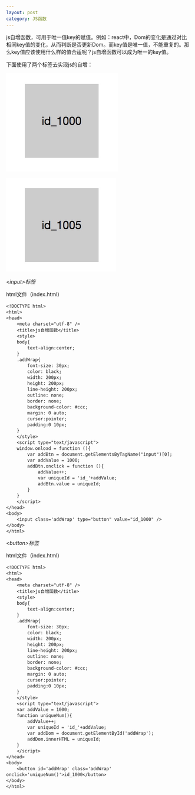 ```yaml
---
layout: post
category: JS函数
---
```


js自增函数，可用于唯一值key的赋值。例如：react中，Dom的变化是通过对比相同key值的变化，从而判断是否更新Dom。而key值是唯一值，不能重复的。那么key值应该使用什么样的值合适呢？js自增函数可以成为唯一的key值。

下面使用了两个标签去实现js的自增：

![](/assets/image/14981245951308.jpg)

![](/assets/image/14981246060444.jpg)

*&lt;input&gt;标签*

html文件（index.html）

```
<!DOCTYPE html>
<html>
<head>
	<meta charset="utf-8" />
	<title>js自增函数</title>
	<style>
	body{
		text-align:center;
	}
	.addWrap{
		font-size: 30px;
		color: black;
		width: 200px;
		height: 200px;
		line-height: 200px;
		outline: none;
		border: none;
		background-color: #ccc;
		margin: 0 auto;
		cursor:pointer;
		padding:0 10px;
	}
	</style>
	<script type="text/javascript">
	window.onload = function (){
		var addBtn = document.getElementsByTagName("input")[0];
		var addValue = 1000;
		addBtn.onclick = function (){
			addValue++;
			var uniqueId = 'id_'+addValue;
			addBtn.value = uniqueId;
		}
	}
	</script>
</head>
<body>
	<input class='addWrap' type="button" value="id_1000" />
</body>
</html>
```


*&lt;button&gt;标签*

html文件（index.html）

```
<!DOCTYPE html>
<html>
<head>
	<meta charset="utf-8" />
	<title>js自增函数</title>
	<style>
	body{
		text-align:center;
	}
	.addWrap{
		font-size: 30px;
		color: black;
		width: 200px;
		height: 200px;
		line-height: 200px;
		outline: none;
		border: none;
		background-color: #ccc;
		margin: 0 auto;
		cursor:pointer;
		padding:0 10px;
	}
	</style>
	<script type="text/javascript">
	var addValue = 1000;
	function uniqueNum(){
		addValue++;
		var uniqueId = 'id_'+addValue;
		var addDom = document.getElementById('addWrap');
		addDom.innerHTML = uniqueId;
	}
	</script>
</head>
<body>
	<button id='addWrap' class='addWrap' onclick='uniqueNum()'>id_1000</button>
</body>
</html>
```

